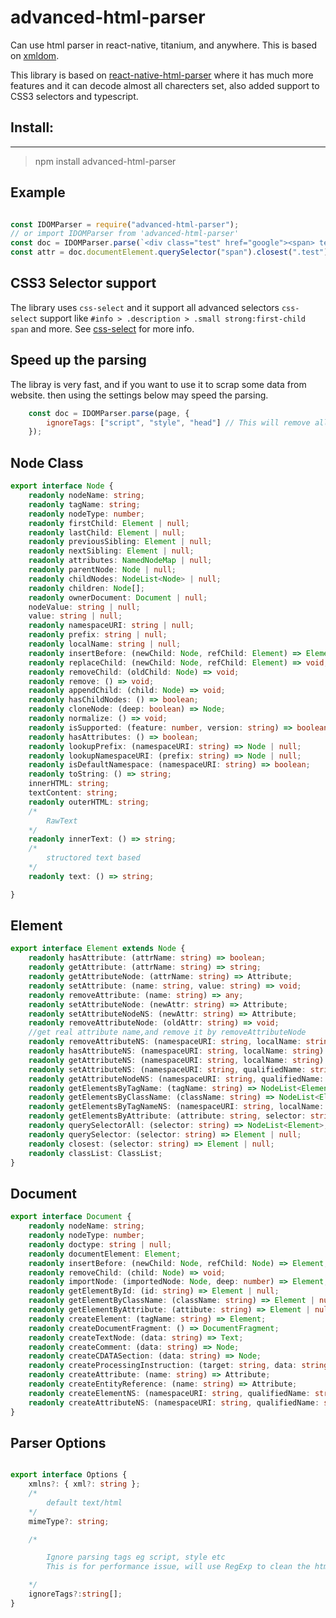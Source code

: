 # advanced-html-parser

Can use html parser in react-native, titanium, and anywhere. This is based on [xmldom](https://github.com/jindw/xmldom).

This library is based on [react-native-html-parser](https://github.com/g6ling/react-native-html-parser) where it has much more features and it can decode almost all charecters set, also 
added support to CSS3 selectors and typescript.

## Install:
-------
>npm install advanced-html-parser 

## Example
```js

const IDOMParser = require("advanced-html-parser");
// or import IDOMParser from 'advanced-html-parser'
const doc = IDOMParser.parse(`<div class="test" href="google"><span> test </span><span> test </span></div>`);
const attr = doc.documentElement.querySelector("span").closest(".test").getAttribute("href"); // google

```

## CSS3 Selector support
The library uses `css-select` and it support all advanced selectors `css-select` support like 
`#info > .description > .small strong:first-child span` and more.
See [css-select](https://github.com/fb55/css-select) for more info.


## Speed up the parsing
The libray is very fast, and if you want to use it to scrap some data from website. then using the settings below may speed the parsing.

```js
    const doc = IDOMParser.parse(page, {
        ignoreTags: ["script", "style", "head"] // This will remove all those tags before begining to parse the string.
    });
```

## Node Class
```ts
export interface Node {
    readonly nodeName: string;
    readonly tagName: string;
    readonly nodeType: number;
    readonly firstChild: Element | null;
    readonly lastChild: Element | null;
    readonly previousSibling: Element | null;
    readonly nextSibling: Element | null;
    readonly attributes: NamedNodeMap | null;
    readonly parentNode: Node | null;
    readonly childNodes: NodeList<Node> | null;
    readonly children: Node[];
    readonly ownerDocument: Document | null;
    nodeValue: string | null;
    value: string | null;
    readonly namespaceURI: string | null;
    readonly prefix: string | null;
    readonly localName: string | null;
    readonly insertBefore: (newChild: Node, refChild: Element) => Element;
    readonly replaceChild: (newChild: Node, refChild: Element) => void;
    readonly removeChild: (oldChild: Node) => void;
    readonly remove: () => void;
    readonly appendChild: (child: Node) => void;
    readonly hasChildNodes: () => boolean;
    readonly cloneNode: (deep: boolean) => Node;
    readonly normalize: () => void;
    readonly isSupported: (feature: number, version: string) => boolean;
    readonly hasAttributes: () => boolean;
    readonly lookupPrefix: (namespaceURI: string) => Node | null;
    readonly lookupNamespaceURI: (prefix: string) => Node | null;
    readonly isDefaultNamespace: (namespaceURI: string) => boolean;
    readonly toString: () => string;
    innerHTML: string;
    textContent: string;
    readonly outerHTML: string;
    /*
        RawText
    */
    readonly innerText: () => string;
    /*
        structored text based
    */
    readonly text: () => string;

}

```

## Element
```ts
export interface Element extends Node {
    readonly hasAttribute: (attrName: string) => boolean;
    readonly getAttribute: (attrName: string) => string;
    readonly getAttributeNode: (attrName: string) => Attribute;
    readonly setAttribute: (name: string, value: string) => void;
    readonly removeAttribute: (name: string) => any;
    readonly setAttributeNode: (newAttr: string) => Attribute;
    readonly setAttributeNodeNS: (newAttr: string) => Attribute;
    readonly removeAttributeNode: (oldAttr: string) => void;
    //get real attribute name,and remove it by removeAttributeNode
    readonly removeAttributeNS: (namespaceURI: string, localName: string) => void;
    readonly hasAttributeNS: (namespaceURI: string, localName: string) => boolean;
    readonly getAttributeNS: (namespaceURI: string, localName: string) => Attribute;
    readonly setAttributeNS: (namespaceURI: string, qualifiedName: string, value: string) => Attribute;
    readonly getAttributeNodeNS: (namespaceURI: string, qualifiedName: string) => Attribute;
    readonly getElementsByTagName: (tagName: string) => NodeList<Element>;
    readonly getElementsByClassName: (className: string) => NodeList<Element>;
    readonly getElementsByTagNameNS: (namespaceURI: string, localName: string) => NodeList<Element>;
    readonly getElementsByAttribute: (attribute: string, selector: string, undefine: string) => NodeList<Element>;
    readonly querySelectorAll: (selector: string) => NodeList<Element>;
    readonly querySelector: (selector: string) => Element | null;
    readonly closest: (selector: string) => Element | null;
    readonly classList: ClassList;
}

```

## Document
```ts
export interface Document {
    readonly nodeName: string;
    readonly nodeType: number;
    readonly doctype: string | null;
    readonly documentElement: Element;
    readonly insertBefore: (newChild: Node, refChild: Node) => Element;
    readonly removeChild: (child: Node) => void;
    readonly importNode: (importedNode: Node, deep: number) => Element;
    readonly getElementById: (id: string) => Element | null;
    readonly getElementByClassName: (className: string) => Element | null;
    readonly getElementByAttribute: (attibute: string) => Element | null;
    readonly createElement: (tagName: string) => Element;
    readonly createDocumentFragment: () => DocumentFragment;
    readonly createTextNode: (data: string) => Text;
    readonly createComment: (data: string) => Node;
    readonly createCDATASection: (data: string) => Node;
    readonly createProcessingInstruction: (target: string, data: string) => Node;
    readonly createAttribute: (name: string) => Attribute;
    readonly createEntityReference: (name: string) => Attribute;
    readonly createElementNS: (namespaceURI: string, qualifiedName: string) => Element;
    readonly createAttributeNS: (namespaceURI: string, qualifiedName: string) => Attribute;
}
```

## Parser Options

```ts

export interface Options {
    xmlns?: { xml?: string };
    /*
        default text/html
    */
    mimeType?: string;

    /*

        Ignore parsing tags eg script, style etc
        This is for performance issue, will use RegExp to clean the html string before parsing it.

    */
    ignoreTags?:string[];
}

```
